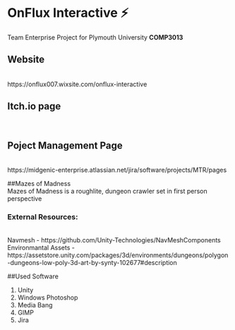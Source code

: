 # OnFlux Interactive ⚡
Team Enterprise Project for Plymouth University **COMP3013**

## Website
<br />
https://onflux007.wixsite.com/onflux-interactive

## Itch.io page
<br />

## Poject Management Page
<br />
https://midgenic-enterprise.atlassian.net/jira/software/projects/MTR/pages

##Mazes of Madness
<br />
Mazes of Madness is a roughlite, dungeon crawler set in first person perspective

### External Resources:
<br />
Navmesh -  https://github.com/Unity-Technologies/NavMeshComponents
<br />
Environmantal Assets - https://assetstore.unity.com/packages/3d/environments/dungeons/polygon-dungeons-low-poly-3d-art-by-synty-102677#description

##Used Software
1. Unity
2. Windows Photoshop
3. Media Bang
4. GIMP
5. Jira
